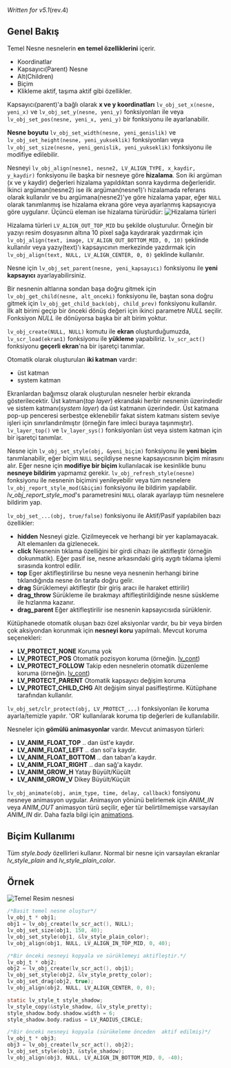 _Written for v5.1_(rev.4)

## Genel Bakış

Temel Nesne nesnelerin **en temel özelliklerini** içerir.

- Koordinatlar
- Kapsayıcı(Parent) Nesne
- Alt(Children)
- Biçim
- Klikleme aktif, taşıma aktif gibi özellikler.

Kapsayıcı(parent)'a bağlı olarak **x ve y koordinatları** `lv_obj_set_x(nesne, yeni_x)` ve `lv_obj_set_y(nesne, yeni_y)` fonksiyonları ile veya `lv_obj_set_pos(nesne, yeni_x, yeni_y)` bir fonksiyonu ile ayarlanabilir.

**Nesne boyutu**  `lv_obj_set_width(nesne, yeni_genislik)` ve `lv_obj_set_height(nesne, yeni_yukseklik)` fonksiyonları veya  `lv_obj_set_size(nesne, yeni_genislik, yeni_yukseklik)` fonksiyonu ile modifiye edilebilir. 

Nesneyi `lv_obj_align(nesne1, nesne2, LV_ALIGN_TYPE, x_kaydir, y_kaydir)` fonksiyonu ile başka bir nesneye göre **hizalama**. Son iki argüman (x ve y kaydir) değerleri hizalama yapıldıktan sonra kaydırma değerleridir. İkinci argüman(nesne2) ise ilk argüman(nesne1)'ı hizalamada referans olarak kullanılır ve bu argümana(nesne2)'ye göre hizalama yapar, eğer `NULL` olarak tanımlanmış ise hizalama ekrana göre veya ayarlanmış kapsayıcıya göre uygulanır. Üçüncü eleman ise hizalama türürüdür:
![Hizalama türleri](https://raw.githubusercontent.com/wiki/littlevgl/lvgl/img/align.png)

Hizalama türleri `LV_ALIGN_OUT_TOP_MID` bu şekilde oluşturulur. Örneğin bir yazıyı resim dosyasının altına 10 pixel sağa kaydırarak yazdırmak için `lv_obj_align(text, image, LV_ALIGN_OUT_BOTTOM_MID, 0, 10)` şeklinde kullanılır veya yazıy(text)'ı kapsayıcının merkezinde yazdırmak için `lv_obj_align(text, NULL, LV_ALIGN_CENTER, 0, 0)` şeklinde kullanılır.

Nesne için `lv_obj_set_parent(nesne, yeni_kapsayıcı)` fonksiyonu ile **yeni kapsayıcı** ayarlayabilirsiniz.

Bir nesnenin altlarına sondan başa doğru gitmek için `lv_obj_get_child(nesne, alt_onceki)` fonksiyonu ile, baştan sona doğru gitmek için `lv_obj_get_child_back(obj, child_prev)` fonksiyonu kullanılır. İlk alt birimi geçip bir önceki dönüş değeri için ikinci parametre _NULL_ seçilir. Fonksiyon _NULL_ ile dönüyorsa başka bir alt birim yoktur.

`lv_obj_create(NULL, NULL)` komutu ile **ekran** oluşturduğumuzda, `lv_scr_load(ekran1)` fonksiyonu ile **yükleme** yapabiliriz. `lv_scr_act()` fonksiyonu **geçerli ekran**'na bir işaretçi tanımlar.

Otomatik olarak oluşturulan **iki katman** vardır:

- üst katman
- system katman

Ekranlardan bağımsız olarak oluşturulan nesneler herbir ekranda gösterilecektir. Üst katman(_top layer_) ekrandaki herbir nesnenin üzerindedir ve sistem katmanı(_system layer_) da üst katmanın üzerindedir. Üst katmana pop-up penceresi serbestçe eklenebilir fakat sistem katmanı sistem seviye işleri için sınırlandırılmıştır (örneğin fare imleci buraya taşınmıştır). `lv_layer_top()` ve `lv_layer_sys()` fonksiyonları üst veya sistem katman için bir işaretçi tanımlar.

Nesne için `lv_obj_set_style(obj, &yeni_biçim)` fonksiyonu ile **yeni biçim** tanımlanabilir, eğer biçim `NULL` seçildiyse nesne kapsayıcısının biçim mirasını alır. Eğer nesne için **modifiye bir biçim** kullanılacak ise kesinlikle bunu **nesneye bildirim** yapmamız gerekir. `lv_obj_refresh_style(nesne)` fonksiyonu ile nesnenin biçimini yenileyebilir veya tüm nesnelere `lv_obj_report_style_mod(&biçim)` fonksiyonu ile bildirim yapılabilir. _lv_obj_report_style_mod_'s parametresini `NULL` olarak ayarlayıp tüm nesnelere bildirim yap.

`lv_obj_set_...(obj, true/false)` fonksiyonu ile Aktif/Pasif yapılabilen bazı özellikler:

- **hidden** Nesneyi gizle. Çizilmeyecek ve herhangi bir yer kaplamayacak. Alt elemanlerı da gizlenecek.
- **click** Nesnenin tıklama özelliğini bir girdi cihazı ile aktifleştir (örneğin dokunmatik). Eğer pasif ise, nesne arkasındaki giriş aygıtı tıklama işlemi sırasında kontrol edilir.
- **top** Eger aktifleştirilirse bu nesne veya nesnenin herhangi birine tıklandığında nesne ön tarafa doğru gelir.
- **drag** Sürüklemeyi aktifleştir (bir giriş aracı ile haraket ettirilir)
- **drag_throw** Sürükleme ile bırakmayı aftifleştirildiğinde nesne süskleme ile hızlanma kazanır.
- **drag_parent** Eğer aktifleştirilir ise nesnenin kapsayıcısıda sürüklenir.

Kütüphanede otomatik oluşan bazı özel aksiyonlar vardır, bu bir veya birden çok aksiyondan korunmak için **nesneyi koru** yapılmalı. Mevcut koruma seçenekleri:

- **LV_PROTECT_NONE** Koruma yok
- **LV_PROTECT_POS**  Otomatik pozisyon koruma (örneğin. [lv_cont](https://github.com/littlevgl/lvgl/wiki/Container))
- **LV_PROTECT_FOLLOW** Takip eden nesnelerin otomatik düzenleme koruma (örneğin. [lv_cont](https://github.com/littlevgl/lvgl/wiki/Container))
- **LV_PROTECT_PARENT** Otomatik kapsayıcı değişim koruma
- **LV_PROTECT_CHILD_CHG** Alt değişim sinyal pasifleştirme. Kütüphane tarafından kullanılır.

`lv_obj_set/clr_protect(obj, LV_PROTECT_...)` fonksiyonları ile koruma ayarla/temizle yapılır. 'OR' kullanılarak koruma tip değerleri de kullanılabilir.

Nesneler için **gömülü animasyonlar** vardır. Mevcut animasyon türleri:

- **LV_ANIM_FLOAT_TOP** .. dan üst'e kaydır.
- **LV_ANIM_FLOAT_LEFT** .. dan sol'a kaydır.
- **LV_ANIM_FLOAT_BOTTOM** .. dan taban'a kaydır.
- **LV_ANIM_FLOAT_RIGHT** .. dan sağ'a kaydır.
- **LV_ANIM_GROW_H** Yatay Büyült/Küçült 
- **LV_ANIM_GROW_V** Dikey Büyült/Küçült 

`lv_obj_animate(obj, anim_type, time, delay, callback)` fonsiyonu nesneye animasyon uygular. Animasyon yönünü belirlemek için _ANIM_IN_ veya _ANIM_OUT_ animasyon türü seçilir, eğer tür belirtilmemişse varsayılan _ANIM_IN_ dir. Daha fazla bilgi için [animations](https://github.com/littlevgl/lvgl/wiki/Animations).

## Biçim Kullanımı

Tüm _style.body_ özellirleri kullanır. Normal bir nesne için varsayılan ekranlar _lv_style_plain_  and _lv_style_plain_color_.

## Örnek
![Temel Resim nesnesi](https://raw.githubusercontent.com/wiki/littlevgl/lvgl/img/base-obj-lv_obj.png)
```c
/*Basit temel nesne oluştur*/
lv_obj_t * obj1;
obj1 = lv_obj_create(lv_scr_act(), NULL);
lv_obj_set_size(obj1, 150, 40);
lv_obj_set_style(obj1, &lv_style_plain_color);
lv_obj_align(obj1, NULL, LV_ALIGN_IN_TOP_MID, 0, 40);

/*Bir önceki nesneyi kopyala ve sürüklemeyi aktifleştir.*/
lv_obj_t * obj2;
obj2 = lv_obj_create(lv_scr_act(), obj1);
lv_obj_set_style(obj2, &lv_style_pretty_color);
lv_obj_set_drag(obj2, true);
lv_obj_align(obj2, NULL, LV_ALIGN_CENTER, 0, 0);

static lv_style_t style_shadow;
lv_style_copy(&style_shadow, &lv_style_pretty);
style_shadow.body.shadow.width = 6;
style_shadow.body.radius = LV_RADIUS_CIRCLE;

/*Bir önceki nesneyi kopyala (sürükeleme önceden  aktif edilmiş)*/
lv_obj_t * obj3;
obj3 = lv_obj_create(lv_scr_act(), obj2);
lv_obj_set_style(obj3, &style_shadow);
lv_obj_align(obj3, NULL, LV_ALIGN_IN_BOTTOM_MID, 0, -40);
```